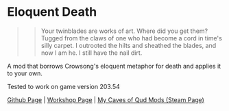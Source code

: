 # Eloquent Death
> > Your twinblades are works of art. Where did you get them?
> Tugged from the claws of one who had become a cord in time's silly carpet. I outrooted the hilts and sheathed the blades, and now I am he. I still have the nail dirt.

A mod that borrows Crowsong's eloquent metaphor for death and applies it to your own.

Tested to work on game version 203.54

[Github Page](https://github.com/librarianmage/EloquentDeath) | [Workshop Page](https://steamcommunity.com/sharedfiles/filedetails/?id=2812445094) | [My Caves of Qud Mods (Steam Page)](https://steamcommunity.com/profiles/76561198836298826/myworkshopfiles/?appid=333640)
